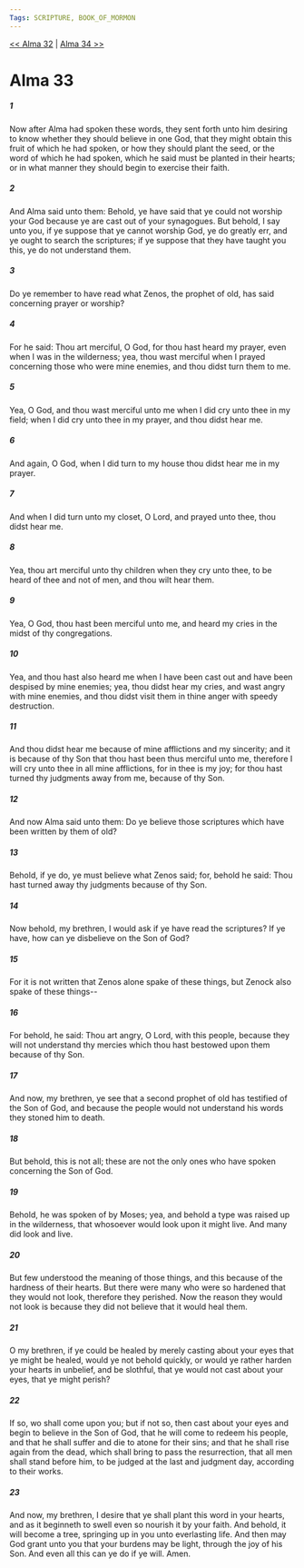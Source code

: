 ```yaml
---
Tags: SCRIPTURE, BOOK_OF_MORMON
---
```


[<< Alma 32](BOOK_OF_MORMON/09_Alma/Alma_32.md) | [Alma 34 >>](BOOK_OF_MORMON/09_Alma/Alma_34.md)

# Alma 33

##### 1

Now after Alma had spoken these words, they sent forth unto him desiring to know whether they should believe in one God, that they might obtain this fruit of which he had spoken, or how they should plant the seed, or the word of which he had spoken, which he said must be planted in their hearts; or in what manner they should begin to exercise their faith.

##### 2

And Alma said unto them: Behold, ye have said that ye could not worship your God because ye are cast out of your synagogues. But behold, I say unto you, if ye suppose that ye cannot worship God, ye do greatly err, and ye ought to search the scriptures; if ye suppose that they have taught you this, ye do not understand them.

##### 3

Do ye remember to have read what Zenos, the prophet of old, has said concerning prayer or worship?

##### 4

For he said: Thou art merciful, O God, for thou hast heard my prayer, even when I was in the wilderness; yea, thou wast merciful when I prayed concerning those who were mine enemies, and thou didst turn them to me.

##### 5

Yea, O God, and thou wast merciful unto me when I did cry unto thee in my field; when I did cry unto thee in my prayer, and thou didst hear me.

##### 6

And again, O God, when I did turn to my house thou didst hear me in my prayer.

##### 7

And when I did turn unto my closet, O Lord, and prayed unto thee, thou didst hear me.

##### 8

Yea, thou art merciful unto thy children when they cry unto thee, to be heard of thee and not of men, and thou wilt hear them.

##### 9

Yea, O God, thou hast been merciful unto me, and heard my cries in the midst of thy congregations.

##### 10

Yea, and thou hast also heard me when I have been cast out and have been despised by mine enemies; yea, thou didst hear my cries, and wast angry with mine enemies, and thou didst visit them in thine anger with speedy destruction.

##### 11

And thou didst hear me because of mine afflictions and my sincerity; and it is because of thy Son that thou hast been thus merciful unto me, therefore I will cry unto thee in all mine afflictions, for in thee is my joy; for thou hast turned thy judgments away from me, because of thy Son.

##### 12

And now Alma said unto them: Do ye believe those scriptures which have been written by them of old?

##### 13

Behold, if ye do, ye must believe what Zenos said; for, behold he said: Thou hast turned away thy judgments because of thy Son.

##### 14

Now behold, my brethren, I would ask if ye have read the scriptures? If ye have, how can ye disbelieve on the Son of God?

##### 15

For it is not written that Zenos alone spake of these things, but Zenock also spake of these things--

##### 16

For behold, he said: Thou art angry, O Lord, with this people, because they will not understand thy mercies which thou hast bestowed upon them because of thy Son.

##### 17

And now, my brethren, ye see that a second prophet of old has testified of the Son of God, and because the people would not understand his words they stoned him to death.

##### 18

But behold, this is not all; these are not the only ones who have spoken concerning the Son of God.

##### 19

Behold, he was spoken of by Moses; yea, and behold a type was raised up in the wilderness, that whosoever would look upon it might live. And many did look and live.

##### 20

But few understood the meaning of those things, and this because of the hardness of their hearts. But there were many who were so hardened that they would not look, therefore they perished. Now the reason they would not look is because they did not believe that it would heal them.

##### 21

O my brethren, if ye could be healed by merely casting about your eyes that ye might be healed, would ye not behold quickly, or would ye rather harden your hearts in unbelief, and be slothful, that ye would not cast about your eyes, that ye might perish?

##### 22

If so, wo shall come upon you; but if not so, then cast about your eyes and begin to believe in the Son of God, that he will come to redeem his people, and that he shall suffer and die to atone for their sins; and that he shall rise again from the dead, which shall bring to pass the resurrection, that all men shall stand before him, to be judged at the last and judgment day, according to their works.

##### 23

And now, my brethren, I desire that ye shall plant this word in your hearts, and as it beginneth to swell even so nourish it by your faith. And behold, it will become a tree, springing up in you unto everlasting life. And then may God grant unto you that your burdens may be light, through the joy of his Son. And even all this can ye do if ye will. Amen.
